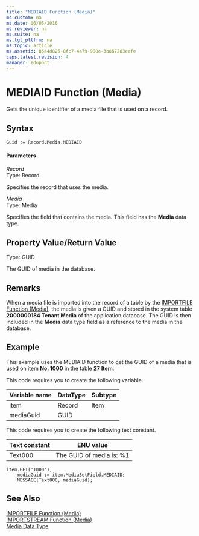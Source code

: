 ```yaml
---
title: "MEDIAID Function (Media)"
ms.custom: na
ms.date: 06/05/2016
ms.reviewer: na
ms.suite: na
ms.tgt_pltfrm: na
ms.topic: article
ms.assetid: 85a4d825-8fc7-4a79-988e-3b867283eefe
caps.latest.revision: 4
manager: edupont
---
```

# MEDIAID Function (Media)
Gets the unique identifier of a media file that is used on a record.  
  
## Syntax  
  
```  
Guid := Record.Media.MEDIAID  
```  
  
#### Parameters  
 *Record*  
 Type: Record  
  
 Specifies the record that uses the media.  
  
 *Media*  
 Type: Media  
  
 Specifies the field that contains the media. This field has the **Media** data type.  
  
## Property Value\/Return Value  
 Type: GUID  
  
 The GUID of media in the database.  
  
## Remarks  
 When a media file is imported into the record of a table by the [IMPORTFILE Function \(Media\)](IMPORTFILE-Function--Media-.md), the media is given a GUID and stored in the system table **2000000184 Tenant Media** of the application database. The GUID is then included in the **Media** data type field as a reference to the media in the database.  
  
## Example  
 This example uses the MEDIAID function to get the GUID of a media that is used on item **No. 1000** in the table **27 Item**.  
  
 This code requires you to create the following variable.  
  
|Variable name|DataType|Subtype|  
|-------------------|--------------|-------------|  
|item|Record|Item|  
|mediaGuid|GUID||  
  
 This code requires you to create the following text constant.  
  
|Text constant|ENU value|  
|-------------------|---------------|  
|Text000|The GUID of media is: %1|  
  
```  
item.GET('1000');  
    mediaGuid := item.MediaSetField.MEDIAID;  
    MESSAGE(Text000, mediaGuid);  
```  
  
## See Also  
 [IMPORTFILE Function \(Media\)](IMPORTFILE-Function--Media-.md)   
 [IMPORTSTREAM Function \(Media\)](IMPORTSTREAM-Function--Media-.md)   
 [Media Data Type](Media-Data-Type.md)
